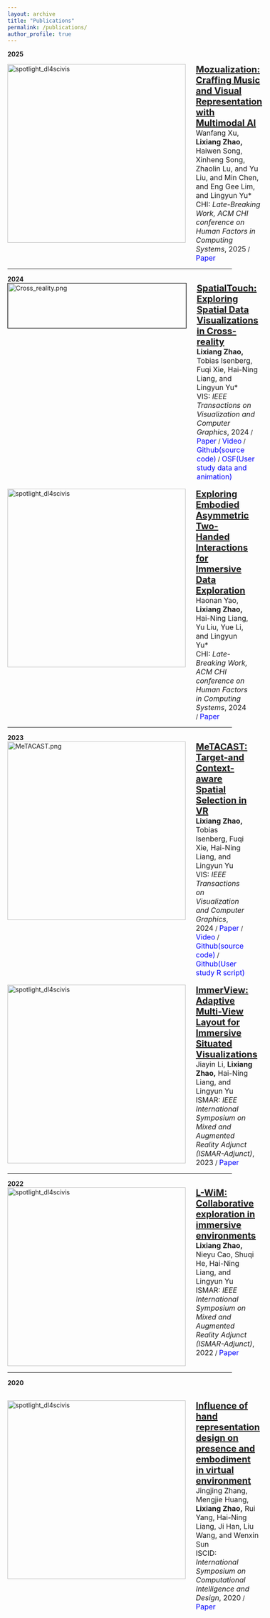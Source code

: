 ```yaml
---
layout: archive
title: "Publications"
permalink: /publications/
author_profile: true
---
```




<div class="Publications">

<b> 2025 </b> 
<br>

<html lang="en">
<head>
<meta charset="UTF-8">
<meta name="viewport" content="width=device-width, initial-scale=1.0">
<title>Document</title>
<style>
  .container {
    display: flex;
    align-items: flex-start; /* 垂直对齐方式 */
  }
  .img {
    margin-right: 20px; /* 图片与文字之间的间距 */
  }
  .text {
    max-width: 600px; /* 文字容器的最大宽度 */
  }
  .title {
    font-size: 20px;
    font-weight: bold;
  }
  .authors, .venue, .tag {
    font-size: 16px;
  }
  .tag a {
    color: blue;
    text-decoration: none;
  }
  .tag a:hover {
    text-decoration: underline;
  }
</style>
</head>
<body>
<div class="container">
  <div class="img"><img class="img_responsive" src="https://LixiangZhao98.github.io/assets/Publications/Figures/Mozualization.png" style="border:1px solid black height:100px;width:400px;" alt="spotlight_dl4scivis" align="left">
</div>
  <div class="text">
    <div class="title"><a name="Mozualization" href="https://programs.sigchi.org/chi/2025/program/content/194488">Mozualization: Craffing Music and Visual Representation with Multimodal AI</a>
    </div> 
    <div class="authors">
	    <span class="author">Wanfang Xu,</span>
	    <span class="author"><b>Lixiang Zhao,</b></span>
	    <span class="author">Haiwen Song,</span>
	    <span class="author">Xinheng Song,</span>
	    <span class="author">Zhaolin Lu, and</span>
	    <span class="author">Yu Liu, and</span>
	    <span class="author">Min Chen, and</span>
	    <span class="author">Eng Gee Lim, and</span>
	    <span class="author">Lingyun Yu*</span>
    </div>
    <div>
                  <span class="venue">CHI: <i>Late-Breaking Work, ACM CHI conference on Human Factors in Computing Systems</i>, 2025</span> /
                  <span class="tag"><a href="https://LixiangZhao98.github.io/assets/Publications/Papers/Mozualization.pdf">Paper</a></span>
    </div>
  </div>
</div>
</body>
</html>







<hr>
<b> 2024 </b> 
<br>

<html lang="en">
<head>
<meta charset="UTF-8">
<meta name="viewport" content="width=device-width, initial-scale=1.0">
<title>Document</title>
<style>
  .container {
    display: flex;
    align-items: flex-start; /* 垂直对齐方式 */
  }
  .img {
    margin-right: 20px; /* 图片与文字之间的间距 */
  }
  .text {
    max-width: 600px; /* 文字容器的最大宽度 */
  }
  .title {
    font-size: 20px;
    font-weight: bold;
  }
  .authors, .venue, .tag {
    font-size: 16px;
  }
  .tag a {
    color: blue;
    text-decoration: none;
  }
  .tag a:hover {
    text-decoration: underline;
  }
</style>
</head>
<body>
<div class="container">
  <div class="img">
    <img class="img_responsive" src="https://LixiangZhao98.github.io/assets/Publications/Figures/Cross_reality.png" style="border:1px solid black; height:100px; width:400px;" alt="Cross_reality.png" align="left">
  </div>
  <div class="text">
    <div class="title"><a name="SpatialTouch" href="https://arxiv.org/abs/2407.14833">SpatialTouch: Exploring Spatial Data Visualizations in Cross-reality</a></div> 
    <div class="authors">
      <span class="author"><b>Lixiang Zhao,</b></span>
      <span class="author">Tobias Isenberg,</span>
      <span class="author">Fuqi Xie,</span>
      <span class="author">Hai-Ning Liang, and</span>
      <span class="author">Lingyun Yu*</span>
    </div>
    <div>
      <span class="venue">VIS: <i>IEEE Transactions on Visualization and Computer Graphics</i>, 2024</span> /
      <span class="tag"><a href="https://arxiv.org/abs/2407.14833">Paper</a></span> /
      <span class="tag"><a href="https://www.youtube.com/watch?v=GUXvZKqg-7s">Video</a></span> /
      <span class="tag"><a href="https://github.com/LixiangZhao98/Cross-Reality-Environment-SpatialTouch">Github(source code)</a></span> /
      <span class="tag"><a href="https://osf.io/avxr9">OSF(User study data and animation)</a></span>
    </div>
  </div>
</div>
</body>
</html>

<br>

<html lang="en">
<head>
<meta charset="UTF-8">
<meta name="viewport" content="width=device-width, initial-scale=1.0">
<title>Document</title>
<style>
  .container {
    display: flex;
    align-items: flex-start; /* 垂直对齐方式 */
  }
  .img {
    margin-right: 20px; /* 图片与文字之间的间距 */
  }
  .text {
    max-width: 600px; /* 文字容器的最大宽度 */
  }
  .title {
    font-size: 20px;
    font-weight: bold;
  }
  .authors, .venue, .tag {
    font-size: 16px;
  }
  .tag a {
    color: blue;
    text-decoration: none;
  }
  .tag a:hover {
    text-decoration: underline;
  }
</style>
</head>
<body>
<div class="container">
  <div class="img"><img class="img_responsive" src="https://LixiangZhao98.github.io/assets/Publications/Figures/EEA.png" style="border:1px solid black height:100px;width:400px;" alt="spotlight_dl4scivis" align="left">
</div>
  <div class="text">
    <div class="title"><a name="EEA" href="https://dl.acm.org/doi/10.1145/3613905.3650777">Exploring Embodied Asymmetric Two-Handed Interactions for Immersive Data Exploration</a>
    </div> 
    <div class="authors">
	    <span class="author">Haonan Yao,</span>
	    <span class="author"><b>Lixiang Zhao,</b></span>
	    <span class="author">Hai-Ning Liang,</span>
	    <span class="author">Yu Liu,</span>
	    <span class="author">Yue Li, and</span>
	    <span class="author">Lingyun Yu*</span>
    </div>
    <div>
                  <span class="venue">CHI: <i>Late-Breaking Work, ACM CHI conference on Human Factors in Computing Systems</i>, 2024</span> /
                  <span class="tag"><a href="https://LixiangZhao98.github.io/assets/Publications/Papers/EEA.pdf">Paper</a></span>
    </div>
  </div>
</div>
</body>
</html>


<hr>
<b> 2023 </b> 
<br>
 
<html lang="en">
<head>
<meta charset="UTF-8">
<meta name="viewport" content="width=device-width, initial-scale=1.0">
<title>Document</title>
<style>
  .container {
    display: flex;
    align-items: flex-start; /* 垂直对齐方式 */
  }
  .img {
    margin-right: 20px; /* 图片与文字之间的间距 */
  }
  .text {
    max-width: 600px; /* 文字容器的最大宽度 */
  }
  .title {
    font-size: 20px;
    font-weight: bold;
  }
  .authors, .venue, .tag {
    font-size: 16px;
  }
  .tag a {
    color: blue;
    text-decoration: none;
  }
  .tag a:hover {
    text-decoration: underline;
  }
</style>
</head>
<body>
<div class="container">
<div class="img"><img class="img_responsive" src="https://LixiangZhao98.github.io/assets/Publications/Figures/MeTACAST.png" style="border:1px solid black height:100px;width:400px;" alt="MeTACAST.png" align="left">
</div>
  <div class="text">
    <div class="title"><a name="MeTACAST" href="https://ieeexplore.ieee.org/document/10292508/">MeTACAST: Target-and Context-aware Spatial Selection in VR</a>
    </div> 
    <div class="authors">
	    <span class="author"><b>Lixiang Zhao,</b></span>
	    <span class="author">Tobias Isenberg,</span>
	    <span class="author">Fuqi Xie,</span>
	    <span class="author">Hai-Ning Liang, and</span>
	    <span class="author">Lingyun Yu</span>
    </div>
    <div>
                  <span class="venue">VIS: <i>IEEE Transactions on Visualization and Computer Graphics</i>, 2024</span> /
                  <span class="tag"><a href="https://LixiangZhao98.github.io/assets/Publications/Papers/MeTACAST.pdf">Paper</a></span> /
	           <span class="tag"><a href="https://www.youtube.com/watch?v=R_WRfzgnOAM&t=1s">Video</a></span> /
	   	  <span class="tag"><a href="https://github.com/LixiangZhao98/MeTACAST">Github(source code)</a></span> /
	   	 <span class="tag"><a href="https://github.com/LixiangZhao98/MeTACAST-study">Github(User study R script)</a></span>
    </div>
  </div>
	</div>
</body>
</html>
	

<br>

<html lang="en">
<head>
<meta charset="UTF-8">
<meta name="viewport" content="width=device-width, initial-scale=1.0">
<title>Document</title>
<style>
  .container {
    display: flex;
    align-items: flex-start; /* 垂直对齐方式 */
  }
  .img {
    margin-right: 20px; /* 图片与文字之间的间距 */
  }
  .text {
    max-width: 600px; /* 文字容器的最大宽度 */
  }
  .title {
    font-size: 20px;
    font-weight: bold;
  }
  .authors, .venue, .tag {
    font-size: 16px;
  }
  .tag a {
    color: blue;
    text-decoration: none;
  }
  .tag a:hover {
    text-decoration: underline;
  }
</style>
</head>
<body>
<div class="container">
<div class="img"><img class="img_responsive" src="https://LixiangZhao98.github.io/assets/Publications/Figures/ImmerView.png" style="border:1px solid black height:100px;width:400px;" alt="spotlight_dl4scivis" align="left">
</div>
  <div class="text">
    <div class="title"><a name="ImmerView" href="https://ieeexplore.ieee.org/abstract/document/10322236">ImmerView: Adaptive Multi-View Layout for Immersive Situated Visualizations</a>
    </div> 
    <div class="authors">
	    <span class="author">Jiayin Li,</span>
	    <span class="author"><b>Lixiang Zhao,</b></span>
	    <span class="author">Hai-Ning Liang, and</span>
	    <span class="author">Lingyun Yu</span>
    </div>
    <div>
                  <span class="venue">ISMAR: <i>IEEE International Symposium on Mixed and Augmented Reality Adjunct (ISMAR-Adjunct)</i>, 2023</span> /
                  <span class="tag"><a href="https://LixiangZhao98.github.io/assets/Publications/Papers/ImmerView.pdf">Paper</a></span>
    </div>
  </div>
	</div>
</body>
</html>




<hr>
<b> 2022 </b> 
<br>

<html lang="en">
<head>
<meta charset="UTF-8">
<meta name="viewport" content="width=device-width, initial-scale=1.0">
<title>Document</title>
<style>
  .container {
    display: flex;
    align-items: flex-start; /* 垂直对齐方式 */
  }
  .img {
    margin-right: 20px; /* 图片与文字之间的间距 */
  }
  .text {
    max-width: 600px; /* 文字容器的最大宽度 */
  }
  .title {
    font-size: 20px;
    font-weight: bold;
  }
  .authors, .venue, .tag {
    font-size: 16px;
  }
  .tag a {
    color: blue;
    text-decoration: none;
  }
  .tag a:hover {
    text-decoration: underline;
  }
</style>
</head>
<body>
<div class="container">
<div class="img"><img class="img_responsive" src="https://LixiangZhao98.github.io/assets/Publications/Figures/L_Wim.png" style="border:1px solid black height:100px;width:400px;" alt="spotlight_dl4scivis" align="left">
</div>
  <div class="text">
    <div class="title"><a name="L-Wim" href="https://ieeexplore.ieee.org/abstract/document/9974567">L-WiM: Collaborative exploration in immersive environments</a>
    </div> 
    <div class="authors">
	    <span class="author"><b>Lixiang Zhao,</b></span>
	    <span class="author">Nieyu Cao,</span>
	    <span class="author">Shuqi He,</span>
	    <span class="author">Hai-Ning Liang, and</span>
	    <span class="author">Lingyun Yu</span>
    </div>
    <div>
                  <span class="venue">ISMAR: <i>IEEE International Symposium on Mixed and Augmented Reality Adjunct (ISMAR-Adjunct)</i>, 2022</span> /
                  <span class="tag"><a href="https://LixiangZhao98.github.io/assets/Publications/Papers/LWim.pdf">Paper</a></span>
    </div>
  </div>
	</div>
</body>
</html>




<hr>

<b> 2020 </b> 

<br>

<html lang="en">
<head>
<meta charset="UTF-8">
<meta name="viewport" content="width=device-width, initial-scale=1.0">
<title>Document</title>
<style>
  .container {
    display: flex;
    align-items: flex-start; /* 垂直对齐方式 */
  }
  .img {
    margin-right: 20px; /* 图片与文字之间的间距 */
  }
  .text {
    max-width: 600px; /* 文字容器的最大宽度 */
  }
  .title {
    font-size: 20px;
    font-weight: bold;
  }
  .authors, .venue, .tag {
    font-size: 16px;
  }
  .tag a {
    color: blue;
    text-decoration: none;
  }
  .tag a:hover {
    text-decoration: underline;
  }
</style>
</head>
<body>
<div class="container">
<div class="img"><img class="img_responsive" src="https://LixiangZhao98.github.io/assets/Publications/Figures/IHR.png" style="border:1px solid black height:100px;width:400px;" alt="spotlight_dl4scivis" align="left">
</div>
  <div class="text">
    <div class="title"><a name="IHR" href="https://ieeexplore.ieee.org/abstract/document/9325719">Influence of hand representation design on presence and embodiment in virtual environment</a>
    </div> 
    <div class="authors">
	    <span class="author">Jingjing Zhang,</span> 
	    <span class="author">Mengjie Huang,</span>
	    <span class="author"><b>Lixiang Zhao,</b></span>
     	    <span class="author">Rui Yang,</span>
	    <span class="author">Hai-Ning Liang,</span>
	    <span class="author">Ji Han,</span>
	    <span class="author">Liu Wang, and</span>
	    <span class="author">Wenxin Sun</span>
    </div>
    <div>
                  <span class="venue">ISCID: <i>International Symposium on Computational Intelligence and Design</i>, 2020</span> /
                  <span class="tag"><a href="https://LixiangZhao98.github.io/assets/Publications/Papers/IHR.pdf">Paper</a></span>
    </div>
  </div>
	</div>
</body>
</html>




  
 </div>
